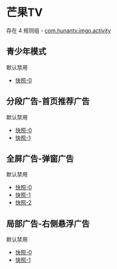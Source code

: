 # 芒果TV

存在 4 规则组 - [com.hunantv.imgo.activity](/src/apps/com.hunantv.imgo.activity.ts)

## 青少年模式

默认禁用

- [快照-0](https://i.gkd.li/import/12832447)

## 分段广告-首页推荐广告

默认禁用

- [快照-0](https://i.gkd.li/import/12472616)
- [快照-1](https://i.gkd.li/import/12472615)

## 全屏广告-弹窗广告

默认禁用

- [快照-0](https://i.gkd.li/import/12818464)
- [快照-1](https://i.gkd.li/import/12818528)
- [快照-2](https://i.gkd.li/import/13761169)

## 局部广告-右侧悬浮广告

默认禁用

- [快照-0](https://i.gkd.li/import/12818430)
- [快照-1](https://i.gkd.li/import/12818481)
